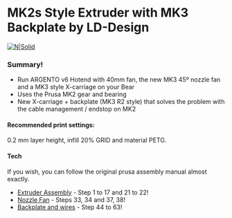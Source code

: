 # MK2s Style Extruder with MK3 Backplate by LD-Design

[![N|Solid](https://cldup.com/dTxpPi9lDf.thumb.png)](https://nodesource.com/products/nsolid)

### Summary!

 - Run ARGENTO v6 Hotend with 40mm fan, the new MK3 45º nozzle fan and a MK3 style X-carriage on your Bear
 - Uses the Prusa MK2 gear and bearing
 - New X-carriage + backplate (MK3 R2 style) that solves the problem with the cable management / endstop on MK2


#### Recommended print settings:
0.2 mm layer height, infill 20% GRID and material PETG.


#### Tech
If you wish, you can follow the original prusa assembly manual almost exactly.

* [Extruder Assembly](https://help.prusa3d.com/en/guide/5-extruder-assembly_82960) - Step 1 to 17 and 21 to 22!
* [Nozzle Fan](https://help.prusa3d.com/en/guide/3-e-axis-assembly_59936) - Steps 33, 34 and 37, 38!
* [Backplate and wires](https://help.prusa3d.com/en/guide/3-e-axis-assembly_59936) - Step 44 to 63!
